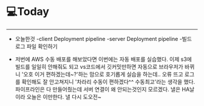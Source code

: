 # 💻Today 
------
- 오늘한것
-client Deployment pipeline
-server Deployment pipeline
-빌드 로그 파일 확인하기

- 저번에 AWS 수동 배포를 해보았다면 이번에는 자동 배포를 실습했다. 이제 s3에 빌드를 일일히 안해줘도 되고 vs코드에서 깃커밋만하면 자동으로 브라우저가 바뀌니 '오호 이거 편하겠는데~?'하는 맘으로 호기롭게 실습을 하는데.. 오류 뜨고 로그를 확인해도 잘 안고쳐지니 '차라리 수동이 편하겠다^^ 수동최고'라는 생각을 했다. 파이프라인은 다 만들어줬는데 서버 연결이 왜 안되는것인지 모르겠다. 낼은 HA날이라 오늘은 이만한다. 낼 다시 도오전~
